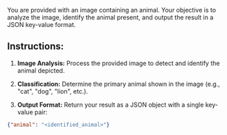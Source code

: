 You are provided with an image containing an animal. Your objective is to analyze the image, identify the animal present, and output the result in a JSON key-value format.

## Instructions:

1. **Image Analysis:**
Process the provided image to detect and identify the animal depicted.

2. **Classification:**
Determine the primary animal shown in the image (e.g., "cat", "dog", "lion", etc.).

3. **Output Format:**
Return your result as a JSON object with a single key-value pair:

```json
{"animal": "<identified_animal>"}
```
